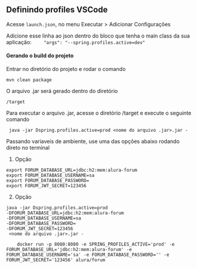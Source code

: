 ## Definindo profiles VSCode ## 

Acesse ``` launch.json ```, no menu Executar > Adicionar Configurações 

Adicione esse linha ao json dentro do bloco que tenha o main class da sua aplicação: 
```     "args": "--spring.profiles.active=dev" ``` 


#### Gerando o build do projeto ####
<p>Entrar no diretório do projeto e rodar o comando</p>

``` mvn clean package ```

<p>O arquivo .jar será gerado dentro do diretório 

``` /target ``` </p>

<p>Para executar o arquivo .jar, acesse o diretório /target e execute o seguinte comando</p>


``` java -jar Dspring.profiles.active=prod <nome do arquivo .jar>.jar -```

Passando variaveis de ambiente, use uma das opções abaixo rodando direto no terminal

1. Opção 
```
export FORUM_DATABASE_URL=jdbc:h2:mem:alura-forum
export FORUM_DATABASE_USERNAME=sa
export FORUM_DATABASE_PASSWORD=
export FORUM_JWT_SECRET=123456

``` 

2. Opção
```
java -jar Dspring.profiles.active=prod 
-DFORUM_DATABASE_URL=jdbc:h2:mem:alura-forum
-DFORUM_DATABASE_USERNAME=sa
-DFORUM_DATABASE_PASSWORD=
-DFORUM_JWT_SECRET=123456
 <nome do arquivo .jar>.jar - 
```

``` 
    docker run -p 8080:8080 -e SPRING_PROFILES_ACTIVE='prod' -e FORUM_DATABASE_URL='jdbc:h2:mem:alura-forum' -e FORUM_DATABASE_USERNAME='sa' -e FORUM_DATABASE_PASSWORD='' -e FORUM_JWT_SECRET='123456' alura/forum

```